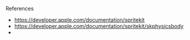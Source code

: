 References

* https://developer.apple.com/documentation/spritekit
* https://developer.apple.com/documentation/spritekit/skphysicsbody
*
